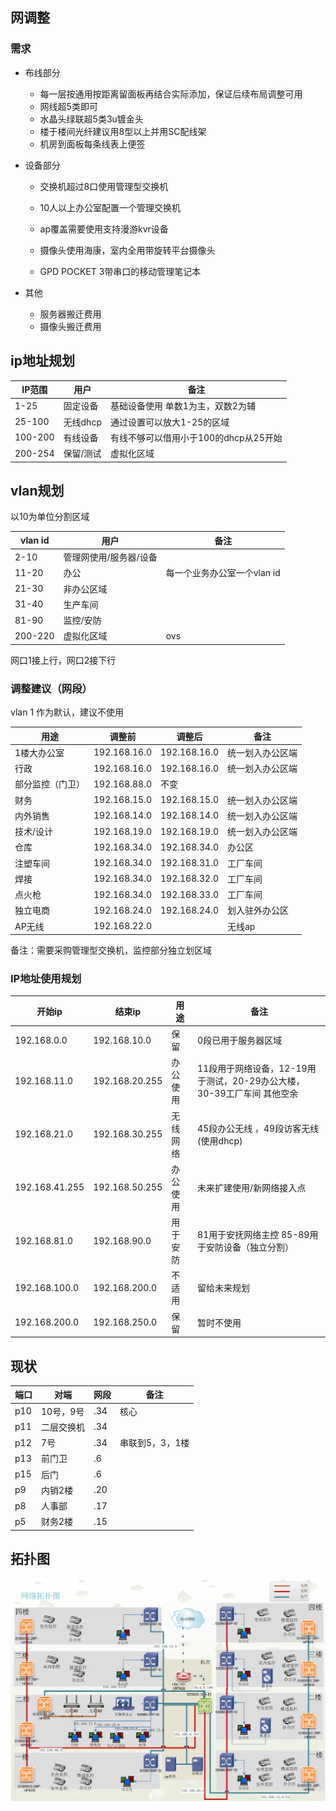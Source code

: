  



## 网调整

### 需求

* 布线部分
  * 每一层按通用按距离留面板再结合实际添加，保证后续布局调整可用
  * 网线超5类即可
  * 水晶头绿联超5类3u镀金头
  * 楼于楼间光纤建议用8型以上并用SC配线架
  * 机房到面板每条线表上便签

* 设备部分

  * 交换机超过8口使用管理型交换机

  * 10人以上办公室配置一个管理交换机  

  * ap覆盖需要使用支持漫游kvr设备

  * 摄像头使用海康，室内全用带旋转平台摄像头

  * GPD POCKET 3带串口的移动管理笔记本

    

* 其他

  * 服务器搬迁费用
  * 摄像头搬迁费用





## ip地址规划

| IP范围  | 用户      | 备注                                  |
| ------- | --------- | ------------------------------------- |
| 1-25    | 固定设备  | 基础设备使用 单数1为主，双数2为辅     |
| 25-100  | 无线dhcp  | 通过设置可以放大1-25的区域            |
| 100-200 | 有线设备  | 有线不够可以借用小于100的dhcp从25开始 |
| 200-254 | 保留/测试 | 虚拟化区域                            |



## vlan规划

以10为单位分割区域

| vlan id | 用户                   | 备注                        |
| ------- | ---------------------- | --------------------------- |
| 2-10    | 管理网使用/服务器/设备 |                             |
| 11-20   | 办公                   | 每一个业务办公室一个vlan id |
| 21-30   | 非办公区域             |                             |
| 31-40   | 生产车间               |                             |
| 81-90   | 监控/安防              |                             |
| 200-220 | 虚拟化区域             | ovs                         |

网口1接上行，网口2接下行

### 调整建议（网段）

vlan 1 作为默认，建议不使用

| 用途      | 调整前       | 调整后       | 备注                                                         |
| ---------------- | ------------ | ------------ | ------------------------------------------------------------ |
| 1楼大办公室      | 192.168.16.0 | 192.168.16.0 | 统一划入办公区端                                             |
| 行政             | 192.168.16.0 | 192.168.16.0 | 统一划入办公区端                                             |
| 部分监控（门卫） | 192.168.88.0 | 不变         |  |
| 财务             | 192.168.15.0 | 192.168.15.0 | 统一划入办公区端                                             |
| 内外销售         | 192.168.14.0 | 192.168.14.0 | 统一划入办公区端                                             |
| 技术/设计        | 192.168.19.0 | 192.168.19.0 | 统一划入办公区端                                             |
| 仓库             | 192.168.34.0 | 192.168.34.0 | 办公区                                                       |
| 注塑车间         | 192.168.34.0 | 192.168.31.0 | 工厂车间                                                     |
| 焊接             | 192.168.34.0 | 192.168.32.0 | 工厂车间                                                     |
| 点火枪           | 192.168.34.0 | 192.168.33.0 | 工厂车间                                                     |
| 独立电商         | 192.168.24.0 | 192.168.24.0 | 划入驻外办公区                                               |
| AP无线 | 192.168.22.0 |              | 无线ap |

备注：需要采购管理型交换机，监控部分独立划区域



### IP地址使用规划

| 开始ip         | 结束ip         | 用途     | 备注                                                         |
| -------------- | -------------- | -------- | ------------------------------------------------------------ |
| 192.168.0.0    | 192.168.10.0   | 保留     | 0段已用于服务器区域                                          |
| 192.168.11.0   | 192.168.20.255 | 办公使用 | 11段用于网络设备，12-19用于测试，20-29办公大楼，30-39工厂车间 其他空余 |
| 192.168.21.0   | 192.168.30.255 | 无线网络 | 45段办公无线  ，49段访客无线 (使用dhcp)                      |
| 192.168.41.255 | 192.168.50.255 | 办公使用 | 未来扩建使用/新网络接入点                                    |
| 192.168.81.0   | 192.168.90.0   | 用于安防 | 81用于安抚网络主控  85-89用于安防设备（独立分割）            |
| 192.168.100.0  | 192.168.200.0  | 不适用   | 留给未来规划                                                 |
| 192.168.200.0  | 192.168.250.0  | 保留     | 暂时不使用                                                   |









## 现状

| 端口   | 对端     | 网段   | 备注        |
| ------- | --------- | ------ | ---------------- |
| p10           | 10号，9号     | .34    | 核心             |
| p11           | 二层交换机    | .34    |   |
| p12           | 7号           | .34    | 串联到5，3，1楼     |
| p13           | 前门卫        | .6     |      |
| p15           | 后门          | .6     |    |
| p9            | 内销2楼       | .20    |       |
| p8 | 人事部 | .17 | |
| p5 | 财务2楼 | .15 |                |

## 拓扑图



![](./img/网络拓扑图.png)